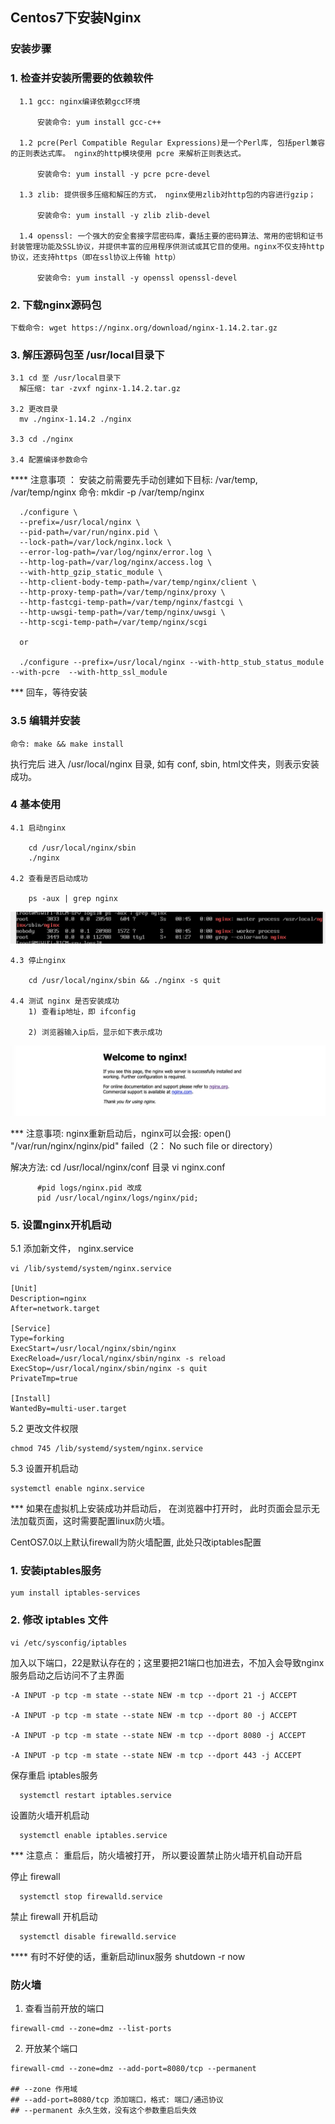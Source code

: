 ## Centos7下安装Nginx

### 安装步骤

  ### 1. 检查并安装所需要的依赖软件

      1.1 gcc: nginx编译依赖gcc环境

          安装命令: yum install gcc-c++

      1.2 pcre(Perl Compatible Regular Expressions)是一个Perl库, 包括perl兼容的正则表达式库。 nginx的http模块使用 pcre 来解析正则表达式。

          安装命令: yum install -y pcre pcre-devel

      1.3 zlib: 提供很多压缩和解压的方式， nginx使用zlib对http包的内容进行gzip；

          安装命令: yum install -y zlib zlib-devel

      1.4 openssl: 一个强大的安全套接字层密码库，囊括主要的密码算法、常用的密钥和证书封装管理功能及SSL协议，并提供丰富的应用程序供测试或其它目的使用。nginx不仅支持http 协议，还支持https（即在ssl协议上传输 http）

          安装命令: yum install -y openssl openssl-devel

  ### 2. 下载nginx源码包

    下载命令: wget https://nginx.org/download/nginx-1.14.2.tar.gz


  ### 3. 解压源码包至 /usr/local目录下
    3.1 cd 至 /usr/local目录下
      解压缩: tar -zvxf nginx-1.14.2.tar.gz

    3.2 更改目录
      mv ./nginx-1.14.2 ./nginx

    3.3 cd ./nginx

    3.4 配置编译参数命令

  **** 注意事项 ： 安装之前需要先手动创建如下目标:  /var/temp, /var/temp/nginx
    命令: mkdir -p /var/temp/nginx


      ./configure \
      --prefix=/usr/local/nginx \
      --pid-path=/var/run/nginx.pid \
      --lock-path=/var/lock/nginx.lock \
      --error-log-path=/var/log/nginx/error.log \
      --http-log-path=/var/log/nginx/access.log \
      --with-http_gzip_static_module \
      --http-client-body-temp-path=/var/temp/nginx/client \
      --http-proxy-temp-path=/var/temp/nginx/proxy \
      --http-fastcgi-temp-path=/var/temp/nginx/fastcgi \
      --http-uwsgi-temp-path=/var/temp/nginx/uwsgi \
      --http-scgi-temp-path=/var/temp/nginx/scgi

      or 

      ./configure --prefix=/usr/local/nginx --with-http_stub_status_module --with-pcre  --with-http_ssl_module

  *** 回车，等待安装

  ### 3.5 编辑并安装

    命令: make && make install

  执行完后 进入 /usr/local/nginx 目录, 如有 conf, sbin, html文件夹，则表示安装成功。

  ### 4 基本使用

    4.1 启动nginx

        cd /usr/local/nginx/sbin
        ./nginx

    4.2 查看是否启动成功

        ps -aux | grep nginx

  ![启动成功](./1.png)

    4.3 停止nginx

        cd /usr/local/nginx/sbin && ./nginx -s quit

    4.4 测试 nginx 是否安装成功
        1) 查看ip地址，即 ifconfig

        2) 浏览器输入ip后，显示如下表示成功

  ![安装成功](./2.png)

*** 注意事项: nginx重新启动后，nginx可以会报: open() "/var/run/nginx/nginx/pid" failed（2： No such file or directory）

解决方法:  cd /usr/local/nginx/conf 目录
          vi nginx.conf

          #pid logs/nginx.pid 改成
          pid /usr/local/nginx/logs/nginx/pid;

### 5. 设置nginx开机启动

  5.1 添加新文件， nginx.service

    vi /lib/systemd/system/nginx.service

    [Unit]
    Description=nginx
    After=network.target

    [Service]
    Type=forking
    ExecStart=/usr/local/nginx/sbin/nginx
    ExecReload=/usr/local/nginx/sbin/nginx -s reload
    ExecStop=/usr/local/nginx/sbin/nginx -s quit
    PrivateTmp=true

    [Install]
    WantedBy=multi-user.target

  5.2 更改文件权限

    chmod 745 /lib/systemd/system/nginx.service


  5.3 设置开机启动

    systemctl enable nginx.service


*** 如果在虚拟机上安装成功并启动后， 在浏览器中打开时， 此时页面会显示无法加载页面，这时需要配置linux防火墙。


CentOS7.0以上默认firewall为防火墙配置, 此处只改iptables配置

### 1. 安装iptables服务

    yum install iptables-services


### 2. 修改 iptables 文件

    vi /etc/sysconfig/iptables

  加入以下端口，22是默认存在的；这里要把21端口也加进去，不加入会导致nginx服务启动之后访问不了主界面

    -A INPUT -p tcp -m state --state NEW -m tcp --dport 21 -j ACCEPT

    -A INPUT -p tcp -m state --state NEW -m tcp --dport 80 -j ACCEPT

    -A INPUT -p tcp -m state --state NEW -m tcp --dport 8080 -j ACCEPT

    -A INPUT -p tcp -m state --state NEW -m tcp --dport 443 -j ACCEPT

  保存重启 iptables服务

      systemctl restart iptables.service

  设置防火墙开机启动

      systemctl enable iptables.service


  *** 注意点： 重启后，防火墙被打开， 所以要设置禁止防火墙开机自动开启

  停止 firewall

      systemctl stop firewalld.service

  禁止 firewall 开机启动

      systemctl disable firewalld.service


  **** 有时不好使的话，重新启动linux服务  shutdown -r now


### 防火墙

  1. 查看当前开放的端口

    firewall-cmd --zone=dmz --list-ports

  2. 开放某个端口

    firewall-cmd --zone=dmz --add-port=8080/tcp --permanent

    ## --zone 作用域
    ## --add-port=8080/tcp 添加端口，格式: 端口/通迅协议
    ## --permanent 永久生效，没有这个参数重启后失效

